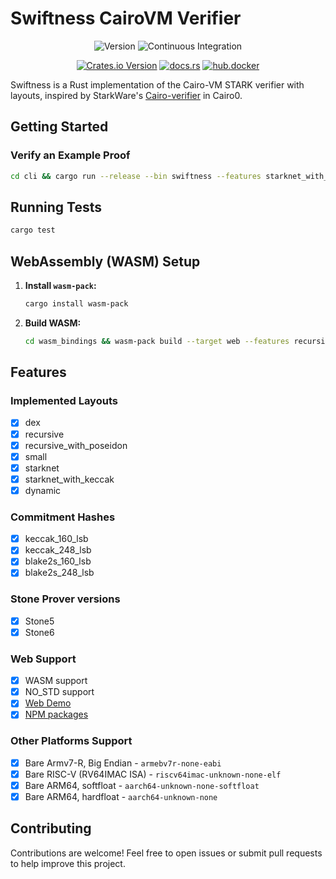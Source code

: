 # Swiftness CairoVM Verifier

<div align="center">

![Version](https://img.shields.io/badge/v0.1.2-green?style=flat-square&logo=git&logoColor=white&label=version)
![Continuous Integration](https://img.shields.io/github/actions/workflow/status/iosis-tech/swiftness/ci.yml?style=flat-square&logo=githubactions&logoColor=white&label=Continuous%20Integration)

[![Crates.io Version](https://img.shields.io/crates/v/swiftness?style=flat-square&logo=lootcrate)](https://crates.io/crates/swiftness)
[![docs.rs](https://img.shields.io/docsrs/swiftness?style=flat-square&logo=docsdotrs)](https://docs.rs/swiftness/)
[![hub.docker](https://img.shields.io/docker/pulls/okm165/swiftness?style=flat-square&logo=docker&logoColor=white&label=docker)](https://hub.docker.com/repository/docker/okm165/swiftness/tags)

</div>

Swiftness is a Rust implementation of the Cairo-VM STARK verifier with layouts, inspired by StarkWare's [Cairo-verifier](https://github.com/starkware-libs/cairo-lang) in Cairo0.

## Getting Started

### Verify an Example Proof
   ```sh
   cd cli && cargo run --release --bin swiftness --features starknet_with_keccak,keccak_160_lsb,stone5 --no-default-features -- --proof ../examples/proofs/starknet_with_keccak/cairo0_stone5_example_proof.json
   ```

## Running Tests

```sh
cargo test
```

## WebAssembly (WASM) Setup

1. **Install `wasm-pack`:**

   ```sh
   cargo install wasm-pack
   ```

2. **Build WASM:**

   ```sh
   cd wasm_bindings && wasm-pack build --target web --features recursive_with_poseidon,blake2s_248_lsb,stone5 --no-default-features
   ```

## Features

### Implemented Layouts

- [x] dex
- [x] recursive
- [x] recursive_with_poseidon
- [x] small
- [x] starknet
- [x] starknet_with_keccak
- [x] dynamic

### Commitment Hashes

- [x] keccak_160_lsb
- [x] keccak_248_lsb
- [x] blake2s_160_lsb
- [x] blake2s_248_lsb

### Stone Prover versions

- [x] Stone5
- [x] Stone6

### Web Support

- [x] WASM support
- [x] NO_STD support
- [x] [Web Demo](https://demo.swiftness.iosis.tech/)
- [x] [NPM packages](https://www.npmjs.com/search?q=swiftness)

### Other Platforms Support

- [x] Bare Armv7-R, Big Endian - `armebv7r-none-eabi`
- [x] Bare RISC-V (RV64IMAC ISA) - `riscv64imac-unknown-none-elf`
- [x] Bare ARM64, softfloat - `aarch64-unknown-none-softfloat`
- [x] Bare ARM64, hardfloat - `aarch64-unknown-none`

## Contributing

Contributions are welcome! Feel free to open issues or submit pull requests to help improve this project.
